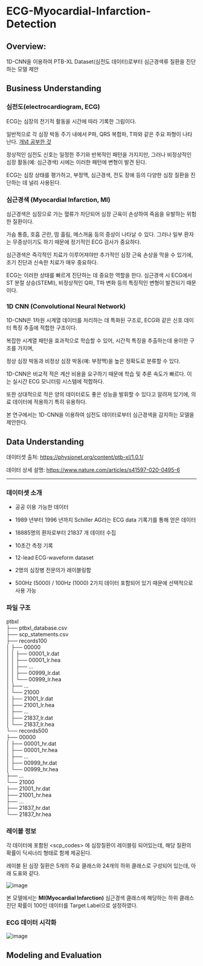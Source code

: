 # ECG-Myocardial-Infarction-Detection
## Overview:
1D-CNN을 이용하여 PTB-XL Dataset(심전도 데이터)로부터 심근경색류 질환을 진단하는 모델 제안 <br>

## Business Understanding
### 심전도(electrocardiogram, ECG)
ECG는 심장의 전기적 활동을 시간에 따라 기록한 그림이다. <br>

일반적으로 각 심장 박동 주기 내에서 P파, QRS 복합파, T파와 같은 주요 파형이 나타난다. [개념 공부한 것](https://kosonkh7.tistory.com/24)<br>

정상적인 심전도 신호는 일정한 주기와 반복적인 패턴을 가지지만, 그러나 비정상적인 심장 활동(예: 심근경색) 시에는 이러한 패턴에 변형이 발견 된다.<br>

ECG는 심장 상태를 평가하고, 부정맥, 심근경색, 전도 장애 등의 다양한 심장 질환을 진단하는 데 널리 사용된다.<br>

### 심근경색 (Myocardial Infarction, MI)
심근경색은 심장으로 가는 혈류가 차단되어 심장 근육이 손상하여 죽음을 유발하는 위험한 질환이다.<br>

가슴 통증, 호흡 곤란, 땀 흘림, 메스꺼움 등의 증상이 나타날 수 있다. 그러나 일부 환자는 무증상이기도 하기 때문에 정기적인 ECG 검사가 중요하다.<br>

심근경색은 즉각적인 치료가 이루어져야만 추가적인 심장 근육 손상을 막을 수 있기에, 조기 진단과 신속한 치료가 매우 중요하다. <br>

ECG는 이러한 상태를 빠르게 진단하는 데 중요한 역할을 한다. 심근경색 시 ECG에서 ST 분절 상승(STEMI), 비정상적인 Q파, T파 변화 등의 특징적인 변형이 발견되기 때문이다.<br>


### 1D CNN (Convolutional Neural Network)

1D-CNN은 1차원 시계열 데이터를 처리하는 데 특화된 구조로, ECG와 같은 신호 데이터 특징 추출에 적합한 구조이다.<br>

복잡한 시계열 패턴을 효과적으로 학습할 수 있어, 시간적 특징을 추출하는데 용이한 구조를 가지며,<br>

정상 심장 박동과 비정상 심장 박동(예: 부정맥)을 높은 정확도로 분류할 수 있다.<br>

1D-CNN은 비교적 적은 계산 비용을 요구하기 때문에 학습 및 추론 속도가 빠르다. 이는 실시간 ECG 모니터링 시스템에 적합하다.<br>

또한 상대적으로 적은 양의 데이터로도 좋은 성능을 발휘할 수 있다고 알려져 있기에, 의료 데이터에 적용하기 특히 유용하다.<br>

본 연구에서는 1D-CNN을 이용하여 심전도 데이터로부터 심근경색을 감지하는 모델을 제안한다.<br>


## Data Understanding

데이터셋 출처: https://physionet.org/content/ptb-xl/1.0.1/ <br>

데이터 상세 설명: https://www.nature.com/articles/s41597-020-0495-6 <br>

***

### 데이터셋 소개

- 공공 이용 가능한 데이터 

- 1989 년부터 1996 년까지 Schiller AG라는 ECG data 기록기를 통해 얻은 데이터

- 18885명의 환자로부터 21837 개 데이터 수집

- 10초간 측정 기록

- 12-lead ECG-waveform dataset

- 2명의 심장병 전문의가 레이블링함

- 500Hz (5000) / 100Hz (1000) 2가지 데이터 포함되어 있기 때문에 선택적으로 사용 가능

### 파일 구조 
ptbxl<br>
├── ptbxl_database.csv<br>
├── scp_statements.csv<br>
├── records100<br>
│   ├── 00000<br>
│   │   ├── 00001_lr.dat<br>
│   │   ├── 00001_lr.hea<br>
│   │   ├── ...<br>
│   │   ├── 00999_lr.dat<br>
│   │   └── 00999_lr.hea<br>
│   ├── ...<br>
│   └── 21000<br>
│        ├── 21001_lr.dat<br>
│        ├── 21001_lr.hea<br>
│        ├── ...<br>
│        ├── 21837_lr.dat<br>
│        └── 21837_lr.hea<br>
└── records500<br>
   ├── 00000<br>
   │     ├── 00001_hr.dat<br>
   │     ├── 00001_hr.hea<br>
   │     ├── ...<br>
   │     ├── 00999_hr.dat<br>
   │     └── 00999_hr.hea<br>
   ├── ...<br>
   └── 21000<br>
          ├── 21001_hr.dat<br>
          ├── 21001_hr.hea<br>
          ├── ...<br>
          ├── 21837_hr.dat<br>
          └── 21837_hr.hea<br>
          
### 레이블 정보        
각 데이터에 포함된 <scp_codes> 에 심장질환이 레이블링 되어있는데, 해당 질환의 확률이 딕셔너리 형태로 함께 제공된다. <br>

레이블 된 심장 질환은 5개의 주요 클래스와 24개의 하위 클래스로 구성되어 있는데, 아래 도표와 같다.<br>

![image](https://user-images.githubusercontent.com/83086978/168457272-1706181d-26cc-4634-a21b-3f6e041bd04c.png)

본 모델에서는 **MI(Myocardial Infarction)** 심근경색 클래스에 해당하는 하위 클래스 진단 확률이 100인 데이터를 Target Label으로 설정하였다.<br>

### ECG 데이터 시각화
![image](https://user-images.githubusercontent.com/83086978/168457354-f9ea4e0a-1fe5-4e7e-b7d6-c406ac44a64c.png)

## Modeling and Evaluation




